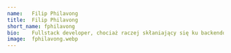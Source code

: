 ```yaml
---
name:   Filip Philavong
title:  Filip Philavong
short_name: fphilavong
bio:    Fullstack developer, chociaż raczej skłaniający się ku backendowi. Dla dobra zespołu nie boi się wskoczyć nawet w największy pożar, a przy tym do każdego sprintu jest w stanie dopasować (lub zagrać na fortepianie) odpowiedni utwór. Miłośnik tańca, po godzinach lubi czasem pójść w tango 💃🕺.
image:  fphilavong.webp
---
```


